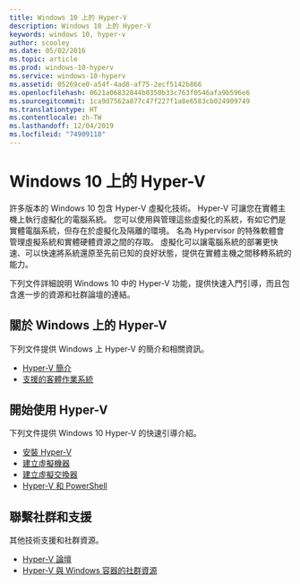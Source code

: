 ```yaml
---
title: Windows 10 上的 Hyper-V
description: Windows 10 上的 Hyper-V
keywords: windows 10, hyper-v
author: scooley
ms.date: 05/02/2016
ms.topic: article
ms.prod: windows-10-hyperv
ms.service: windows-10-hyperv
ms.assetid: 05269ce0-a54f-4ad8-af75-2ecf5142b866
ms.openlocfilehash: 0621a06832844b0350b33c763f0546afa9b596e6
ms.sourcegitcommit: 1ca9d7562a877c47f227f1a8e6583cb024909749
ms.translationtype: HT
ms.contentlocale: zh-TW
ms.lasthandoff: 12/04/2019
ms.locfileid: "74909118"
---
```

# <a name="hyper-v-on-windows-10"></a>Windows 10 上的 Hyper-V 

許多版本的 Windows 10 包含 Hyper-V 虛擬化技術。 Hyper-V 可讓您在實體主機上執行虛擬化的電腦系統。 您可以使用與管理這些虛擬化的系統，有如它們是實體電腦系統，但存在於虛擬化及隔離的環境。 名為 Hypervisor 的特殊軟體會管理虛擬系統和實體硬體資源之間的存取。 虛擬化可以讓電腦系統的部署更快速、可以快速將系統還原至先前已知的良好狀態，提供在實體主機之間移轉系統的能力。

下列文件詳細說明 Windows 10 中的 Hyper-V 功能，提供快速入門引導，而且包含進一步的資源和社群論壇的連結。 

## <a name="about-hyper-v-on-windows"></a>關於 Windows 上的 Hyper-V
下列文件提供 Windows 上 Hyper-V 的簡介和相關資訊。

* [Hyper-V 簡介](./about/index.md)
* [支援的客體作業系統](about/supported-guest-os.md)

## <a name="get-started-with-hyper-v"></a>開始使用 Hyper-V
下列文件提供 Windows 10 Hyper-V 的快速引導介紹。

* [安裝 Hyper-V](quick-start/enable-hyper-v.md)
* [建立虛擬機器](quick-start/create-virtual-machine.md)
* [建立虛擬交換器](quick-start/connect-to-network.md)
* [Hyper-V 和 PowerShell](quick-start/try-hyper-v-powershell.md)

## <a name="connect-with-community-and-support"></a>聯繫社群和支援
其他技術支援和社群資源。

* [Hyper-V 論壇](https://social.technet.microsoft.com/Forums/windowsserver/home?forum=winserverhyperv)
* [Hyper-V 與 Windows 容器的社群資源](/virtualization/community/index.md)
